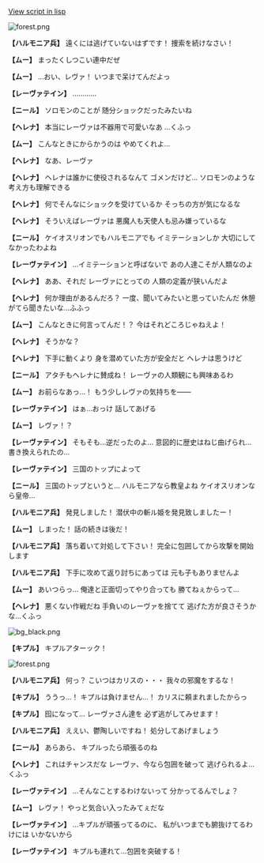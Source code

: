 [View script in lisp](../scripts/100213061.txt)

![forest.png](../images/backgrounds/forest.png)

**【ハルモニア兵】**
遠くには逃げていないはずです！
捜索を続けなさい！

**【ムー】**
まったくしつこい連中だぜ

**【ムー】**
…おい、レヴァ！
いつまで呆けてんだよっ

**【レーヴァテイン】**
…………

**【ニール】**
ソロモンのことが
随分ショックだったみたいね

**【ヘレナ】**
本当にレーヴァは不器用で可愛いなあ
…くふっ

**【ムー】**
こんなときにからかうのは
やめてくれよ…

**【ヘレナ】**
なあ、レーヴァ

**【ヘレナ】**
ヘレナは誰かに使役されるなんて
ゴメンだけど…
ソロモンのような考え方も理解できる

**【ヘレナ】**
何でそんなにショックを受けているか
そっちの方が気になるな

**【ヘレナ】**
そういえばレーヴァは
悪魔人も天使人も忌み嫌っているな

**【ニール】**
ケイオスリオンでもハルモニアでも
イミテーションしか
大切にしてなかったわよね

**【レーヴァテイン】**
…イミテーションと呼ばないで
あの人達こそが人類なのよ

**【ヘレナ】**
ああ、それだ
レーヴァにとっての
人類の定義が狭いんだよ

**【ヘレナ】**
何か理由があるんだろ？
一度、聞いてみたいと思っていたんだ
休憩がてら聞きたいな…ふふっ

**【ムー】**
こんなときに何言ってんだ！？
今はそれどころじゃねえよ！

**【ヘレナ】**
そうかな？

**【ヘレナ】**
下手に動くより
身を潜めていた方が安全だと
ヘレナは思うけど

**【ニール】**
アタチもヘレナに賛成ね！
レーヴァの人類観にも興味あるわ

**【ムー】**
お前らなあっ…！
もう少しレヴァの気持ちを――

**【レーヴァテイン】**
はぁ…おっけ
話してあげる

**【ムー】**
レヴァ！？

**【レーヴァテイン】**
そもそも…逆だったのよ…
意図的に歴史はねじ曲げられ…
書き換えられたの…

**【レーヴァテイン】**
三国のトップによって

**【ニール】**
三国のトップというと…
ハルモニアなら教皇よね
ケイオスリオンなら皇帝…

**【ハルモニア兵】**
発見しました！
潜伏中の斬ル姫を発見致しましたー！

**【ムー】**
しまった！
話の続きは後だ！

**【ハルモニア兵】**
落ち着いて対処して下さい！
完全に包囲してから攻撃を開始します

**【ハルモニア兵】**
下手に攻めて返り討ちにあっては
元も子もありませんよ

**【ムー】**
あいつらっ…
俺達と正面切ってやり合っても
勝てねぇからって…

**【ヘレナ】**
悪くない作戦だね
手負いのレーヴァを捨てて
逃げた方が良さそうかな…くふっ

![bg_black.png](../images/backgrounds/bg_black.png)

**【キプル】**
キプルアターック！

![forest.png](../images/backgrounds/forest.png)

**【ハルモニア兵】**
何っ？
こいつはカリスの・・・
我々の邪魔をするな！

**【キプル】**
ううっ…！
キプルは負けません…！
カリスに頼まれましたからっ

**【キプル】**
囮になって…
レーヴァさん達を
必ず逃がしてみせます！

**【ハルモニア兵】**
ええい、鬱陶しいですね！
処分してあげましょう

**【ニール】**
あらあら、
キプルったら頑張るのね

**【ヘレナ】**
これはチャンスだな
レーヴァ、今なら包囲を破って
逃げられるよ…くふっ

**【レーヴァテイン】**
…そんなことするわけないって
分かってるんでしょ？

**【ムー】**
レヴァ！
やっと気合い入ったみてぇだな

**【レーヴァテイン】**
…キプルが頑張ってるのに、
私がいつまでも腑抜けてるわけには
いかないから

**【レーヴァテイン】**
キプルも連れて…包囲を突破する！
